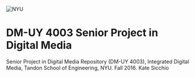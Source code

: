 ![NYU](http://engineering.nyu.edu/files/tandon_long_black.png)
# DM-UY 4003 Senior Project in Digital Media
Senior Project in Digital Media Repository (DM-UY 4003), Integrated Digital Media, Tandon School of Engineering, NYU. Fall 2016. Kate Sicchio

